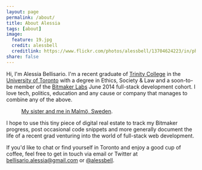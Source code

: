 ```yaml
---
layout: page
permalink: /about/
title: About Alessia
tags: [about]
image:
  feature: 19.jpg
  credit: alessbell
  creditlink: https://www.flickr.com/photos/alessbell/13704624223/in/photostream/
share: false
---
```


Hi, I'm Alessia Bellisario. I'm a recent graduate of [Trinity College](http://www.trinity.utoronto.ca/) in the [University of Toronto](http://www.utoronto.ca/) with a degree in Ethics, Society & Law  and a soon-to-be member of the [Bitmaker Labs](http://bitmakerlabs.com/) June 2014 full-stack development cohort. I love tech, politics, education and any cause or company that manages to combine any of the above. 

<figure>
	<a href="https://flic.kr/p/nqToKx"><img src="https://flic.kr/p/nqToKx" alt=""></a>
	<figcaption><a href="https://flic.kr/p/nqToKx" title="My sister and me in Malmö, Sweden">My sister and me in Malmö, Sweden</a>.</figcaption>
</figure>

I hope to use this tiny piece of digital real estate to track my Bitmaker progress, post occasional code snippets and more generally document the life of a recent grad venturing into the world of full-stack web development.

If you'd like to chat or find yourself in Toronto and enjoy a good cup of coffee, feel free to get in touch via email or Twitter at <bellisario.alessia@gmail.com> or [@alessbell](http://twitter.com/alessbell).